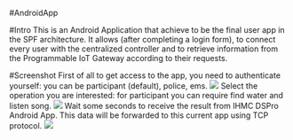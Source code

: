 #AndroidApp

#Intro
This is an Android Application that achieve to be the final user app in the SPF architecture. It allows (after completing a login form), to connect every user with the centralized controller and to retrieve information from the Programmable IoT Gateway according to their requests.

#Screenshot
First of all to get access to the app, you need to authenticate yourself: you can be participant (default), police, ems.
<img src="https://cloud.githubusercontent.com/assets/6001802/11014412/42dca4a4-8535-11e5-84b6-5b9d3e85a097.png" />
Select the operation you are interested: for participant you can require find water and listen song.
<img src="https://cloud.githubusercontent.com/assets/6001802/11014413/430cc6b6-8535-11e5-81ae-2529efece7ed.png" />
Wait some seconds to receive the result from IHMC DSPro Android App. This data will be forwarded to this current app using TCP protocol.
<img src="https://cloud.githubusercontent.com/assets/6001802/11014414/43141ace-8535-11e5-9916-e313fdc725fe.png" />
